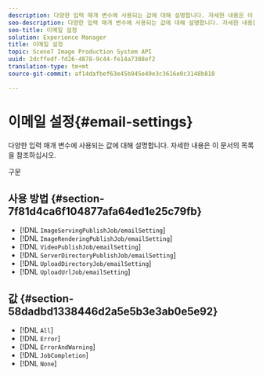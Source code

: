 ```yaml
---
description: 다양한 입력 매개 변수에 사용되는 값에 대해 설명합니다. 자세한 내용은 이 문서의 목록을 참조하십시오.
seo-description: 다양한 입력 매개 변수에 사용되는 값에 대해 설명합니다. 자세한 내용은 이 문서의 목록을 참조하십시오.
seo-title: 이메일 설정
solution: Experience Manager
title: 이메일 설정
topic: Scene7 Image Production System API
uuid: 2dcffedf-fd26-4878-9c44-fe14a7388ef2
translation-type: tm+mt
source-git-commit: af14dafbef63e45b945e49e3c3616e0c3148b818

---
```



# 이메일 설정{#email-settings}

다양한 입력 매개 변수에 사용되는 값에 대해 설명합니다. 자세한 내용은 이 문서의 목록을 참조하십시오.

구문

## 사용 방법 {#section-7f81d4ca6f104877afa64ed1e25c79fb}

* [!DNL `ImageServingPublishJob/emailSetting`]
* [!DNL `ImageRenderingPublishJob/emailSetting`]
* [!DNL `VideoPublishJob/emailSetting`]
* [!DNL `ServerDirectoryPublishJob/emailSetting`]
* [!DNL `UploadDirectoryJob/emailSetting`]
* [!DNL `UploadUrlJob/emailSetting`]

## 값 {#section-58dadbd1338446d2a5e5b3e3ab0e5e92}

* [!DNL `All`]
* [!DNL `Error`]
* [!DNL `ErrorAndWarning`]
* [!DNL `JobCompletion`]
* [!DNL `None`]

